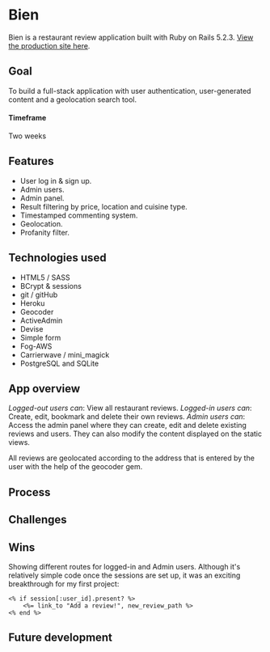 # Bien
Bien is a restaurant review application built with Ruby on Rails 5.2.3. [View the production site here](https://nameless-anchorage-30307.herokuapp.com/). 

## Goal
To build a full-stack application with user authentication, user-generated content and a geolocation search tool. 

#### Timeframe
Two weeks 

## Features 
- User log in & sign up. 
- Admin users.
- Admin panel.
- Result filtering by price, location and cuisine type.  
- Timestamped commenting system.
- Geolocation.
- Profanity filter.

## Technologies used
- HTML5 / SASS
- BCrypt & sessions
- git / gitHub
- Heroku
- Geocoder
- ActiveAdmin
- Devise
- Simple form
- Fog-AWS
- Carrierwave / mini_magick
- PostgreSQL and SQLite

## App overview
*Logged-out users can*: View all restaurant reviews. 
*Logged-in users can*: Create, edit, bookmark and delete their own reviews. 
*Admin users can*: Access the admin panel where they can create, edit and delete existing reviews and users. They can also modify the content displayed on the static views. 

All reviews are geolocated according to the address that is entered by the user with the help of the geocoder gem. 


## Process


## Challenges


## Wins
Showing different routes for logged-in and Admin users. Although it's relatively simple code once the sessions are set up, it was an exciting breakthrough for my first project: 
```
<% if session[:user_id].present? %>
    <%= link_to "Add a review!", new_review_path %>
<% end %>
```


## Future development

 
